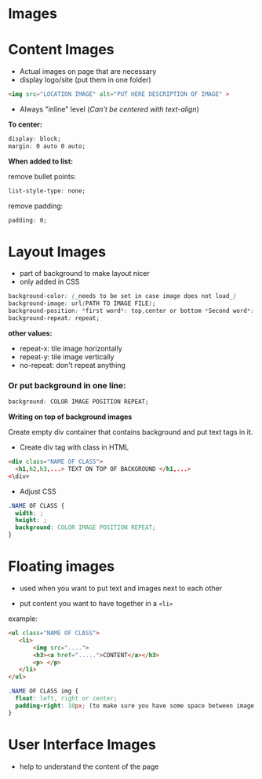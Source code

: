 # Images

# Content Images
- Actual images on page that are necessary
- display logo/site
(put them in one folder)

```html
<img src="LOCATION IMAGE" alt="PUT HERE DESCRIPTION OF IMAGE" >
```

* Always "inline" level (_Can't be centered with text-align_)

**To center:**

```css
display: block;
margin: 0 auto 0 auto;
```

**When added to list:**

  remove bullet points: 

```css
list-style-type: none;
```

remove padding: 

```css
padding: 0;
```


# Layout Images  
- part of background to make layout nicer
- only added in CSS

```css
background-color: (_needs to be set in case image does not load_)
background-image: url(PATH TO IMAGE FILE);
background-position: *first word*: top,center or bottom *Second word*: left, center or right;
background-repeat: repeat;
```

**other values:**

- repeat-x: tile image horizontally
- repeat-y: tile image vertically
- no-repeat: don't repeat anything


### Or put background in one line:

```css
background: COLOR IMAGE POSITION REPEAT;
```

**Writing on top of background images**

Create empty div container that contains background and put text tags in it. 

  + Create div tag with class in HTML

```html
<div class="NAME OF CLASS">
  <h1,h2,h3,...> TEXT ON TOP OF BACKGROUND </h1,...>
<\div>
```

  + Adjust CSS

```css
.NAME OF CLASS {
  width: ;
  height: ;
  background: COLOR IMAGE POSITION REPEAT;
}
```


# Floating images
- used when you want to put text and images next to each other

* put content you want to have together in a `<li>`

example: 

```html
<ul class="NAME OF CLASS">
   <li>
       <img src="....">
       <h3><a href=".....">CONTENT</a></h3>
       <p> </p>
   </li>
</ul>
```

```css
.NAME OF CLASS img {
  float: left, right or center;
  padding-right: 10px; (to make sure you have some space between image and text)
}
```

# User Interface Images
- help to understand the content of the page

